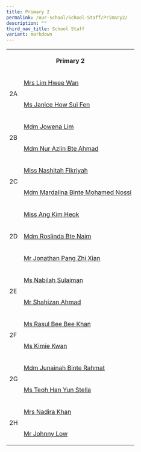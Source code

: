 ```yaml
---
title: Primary 2
permalink: /our-school/School-Staff/Primary2/
description: ""
third_nav_title: School Staff
variant: markdown
---
```

<table><tbody><tr><th rowspan="1" colspan="2"><p>Primary 2</p></th></tr><tr><td rowspan="2" colspan="1"><p>2A</p></td><td rowspan="1" colspan="1"><p><a href="mailto:cheong_hwee_wan@schools.gov.sg" rel="noopener noreferrer nofollow" target="_blank">Mrs Lim Hwee Wan</a></p></td></tr><tr><td rowspan="1" colspan="1"><p><a href="mailto:janice_how_sui_yen@schools.gov.sg" rel="noopener noreferrer nofollow" target="_blank">Ms Janice How Sui Fen</a></p></td></tr><tr><td rowspan="2" colspan="1"><p>2B</p></td><td rowspan="1" colspan="1"><p><a href="mailto:jowena_lim_lifen@schools.gov.sg" rel="noopener noreferrer nofollow" target="_blank">Mdm Jowena Lim</a></p></td></tr><tr><td rowspan="1" colspan="1"><p><a href="mailto:nur_azlin_ahmad@schools.gov.sg" rel="noopener noreferrer nofollow" target="_blank">Mdm Nur Azlin Bte Ahmad</a></p></td></tr><tr><td rowspan="2" colspan="1"><p>2C</p></td><td rowspan="1" colspan="1"><p><a href="mailto:nashitah_fikriyah_sabari@schools.gov.sg" rel="noopener noreferrer nofollow" target="_blank">Miss Nashitah Fikriyah</a></p></td></tr><tr><td rowspan="1" colspan="1"><p><a href="mailto:mardalina_md_nossi@schools.gov.sg" rel="noopener noreferrer nofollow" target="_blank">Mdm Mardalina Binte Mohamed Nossi</a></p></td></tr><tr><td rowspan="3" colspan="1"><p>2D</p></td><td rowspan="1" colspan="1"><p><a href="mailto:ang_kim_heok@schools.gov.sg" rel="noopener noreferrer nofollow" target="_blank">Miss Ang Kim Heok</a></p></td></tr><tr><td rowspan="1" colspan="1"><p><a href="mailto:roslinda_naim@schools.gov.sg" rel="noopener noreferrer nofollow" target="_blank">Mdm Roslinda Bte Naim</a></p></td></tr><tr><td rowspan="1" colspan="1"><p><a href="mailto:Jonathan_Pang_Zhi_Xian@schools.gov.sg" rel="noopener noreferrer nofollow" target="_blank">Mr Jonathan Pang Zhi Xian</a></p></td></tr><tr><td rowspan="2" colspan="1"><p>2E</p></td><td rowspan="1" colspan="1"><p><a href="mailto:nabilah_sulaiman@schools.gov.sg" rel="noopener noreferrer nofollow" target="_blank">Ms Nabilah Sulaiman</a></p></td></tr><tr><td rowspan="1" colspan="1"><p><a href="mailto:shahizan_b_ahmad@schools.gov.sg" rel="noopener noreferrer nofollow" target="_blank">Mr Shahizan Ahmad</a></p></td></tr><tr><td rowspan="2" colspan="1"><p>2F</p></td><td rowspan="1" colspan="1"><p><a href="mailto:rasul_bee_bee_khan@schools.gov.sg" rel="noopener noreferrer nofollow" target="_blank">Ms Rasul Bee Bee Khan</a></p></td></tr><tr><td rowspan="1" colspan="1"><p><a href="mailto:kimie_kwan@schools.gov.sg" rel="noopener noreferrer nofollow" target="_blank">Ms Kimie Kwan</a></p></td></tr><tr><td rowspan="2" colspan="1"><p>2G</p></td><td rowspan="1" colspan="1"><p><a href="mailto:junainah_rahmat@schools.gov.sg" rel="noopener noreferrer nofollow" target="_blank">Mdm Junainah Binte Rahmat</a></p></td></tr><tr><td rowspan="1" colspan="1"><p><a href="mailto:teoh_han_yun@schools.gov.sg" rel="noopener noreferrer nofollow" target="_blank">Ms Teoh Han Yun Stella</a></p></td></tr><tr><td rowspan="2" colspan="1"><p>2H</p></td><td rowspan="1" colspan="1"><p><a href="mailto:nadira_abdullah@schools.gov.sg" rel="noopener noreferrer nofollow" target="_blank">Mrs Nadira Khan</a></p></td></tr><tr><td rowspan="1" colspan="1"><p><a href="mailto:low_chan_wee@schools.gov.sg" rel="noopener noreferrer nofollow" target="_blank">Mr Johnny Low</a></p></td></tr></tbody></table>